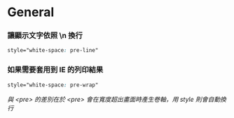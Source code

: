 # General

### 讓顯示文字依照 \n 換行

```css
style="white-space: pre-line"
```

### 如果需要套用到 IE 的列印結果

```css
style="white-space: pre-wrap"
```

_與 \<pre> 的差別在於 \<pre> 會在寬度超出畫面時產生卷軸，用 style 則會自動換行_
